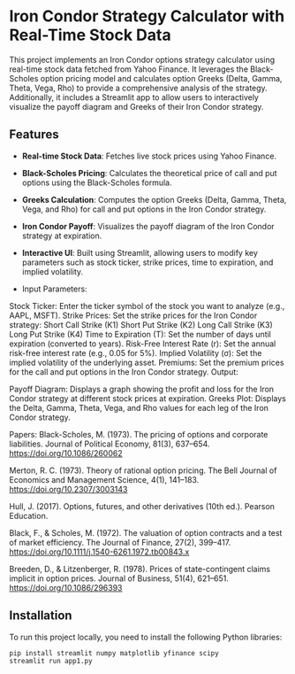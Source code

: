 # Iron Condor Strategy Calculator with Real-Time Stock Data

This project implements an Iron Condor options strategy calculator using real-time stock data fetched from Yahoo Finance. It leverages the Black-Scholes option pricing model and calculates option Greeks (Delta, Gamma, Theta, Vega, Rho) to provide a comprehensive analysis of the strategy. Additionally, it includes a Streamlit app to allow users to interactively visualize the payoff diagram and Greeks of their Iron Condor strategy.

## Features

- **Real-time Stock Data**: Fetches live stock prices using Yahoo Finance.
- **Black-Scholes Pricing**: Calculates the theoretical price of call and put options using the Black-Scholes formula.
- **Greeks Calculation**: Computes the option Greeks (Delta, Gamma, Theta, Vega, and Rho) for call and put options in the Iron Condor strategy.
- **Iron Condor Payoff**: Visualizes the payoff diagram of the Iron Condor strategy at expiration.
- **Interactive UI**: Built using Streamlit, allowing users to modify key parameters such as stock ticker, strike prices, time to expiration, and implied volatility.

- Input Parameters:

Stock Ticker: Enter the ticker symbol of the stock you want to analyze (e.g., AAPL, MSFT).
Strike Prices: Set the strike prices for the Iron Condor strategy:
Short Call Strike (K1)
Short Put Strike (K2)
Long Call Strike (K3)
Long Put Strike (K4)
Time to Expiration (T): Set the number of days until expiration (converted to years).
Risk-Free Interest Rate (r): Set the annual risk-free interest rate (e.g., 0.05 for 5%).
Implied Volatility (σ): Set the implied volatility of the underlying asset.
Premiums: Set the premium prices for the call and put options in the Iron Condor strategy.
Output:

Payoff Diagram: Displays a graph showing the profit and loss for the Iron Condor strategy at different stock prices at expiration.
Greeks Plot: Displays the Delta, Gamma, Theta, Vega, and Rho values for each leg of the Iron Condor strategy.

Papers:
Black-Scholes, M. (1973). The pricing of options and corporate liabilities. Journal of Political Economy, 81(3), 637–654. https://doi.org/10.1086/260062

Merton, R. C. (1973). Theory of rational option pricing. The Bell Journal of Economics and Management Science, 4(1), 141–183. https://doi.org/10.2307/3003143

Hull, J. (2017). Options, futures, and other derivatives (10th ed.). Pearson Education.

Black, F., & Scholes, M. (1972). The valuation of option contracts and a test of market efficiency. The Journal of Finance, 27(2), 399–417. https://doi.org/10.1111/j.1540-6261.1972.tb00843.x

Breeden, D., & Litzenberger, R. (1978). Prices of state-contingent claims implicit in option prices. Journal of Business, 51(4), 621–651. https://doi.org/10.1086/296393




## Installation

To run this project locally, you need to install the following Python libraries:

```bash
pip install streamlit numpy matplotlib yfinance scipy
streamlit run app1.py
